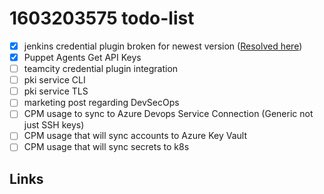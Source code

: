 # 1603203575 todo-list

- [x] jenkins credential plugin broken for newest version ([Resolved here](https://github.com/jenkinsci/conjur-credentials-plugin/pull/2))
- [x] Puppet Agents Get API Keys
- [ ] teamcity credential plugin integration
- [ ] pki service CLI
- [ ] pki service TLS
- [ ] marketing post regarding DevSecOps
- [ ] CPM usage to sync to Azure Devops Service Connection (Generic not just SSH keys)
- [ ] CPM usage that will sync accounts to Azure Key Vault
- [ ] CPM usage that will sync secrets to k8s

## Links
